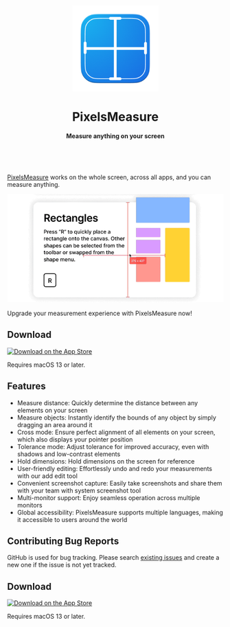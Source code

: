 <div align="center">
	<a href="https://apps.apple.com/app/pixelsmeasure/id1638740542">
		<img src="assets/images/PixelsMeasure.png" width="200" height="200">
	</a>
	<h1>PixelsMeasure</h1>
	<p>
		<b>Measure anything on your screen</b>
	</p>
	<br>
	<br>
	<br>
</div>

[PixelsMeasure](https://apps.apple.com/app/pixelsmeasure/id1638740542) works on the whole screen, across all apps, and you can measure anything.

![measure-distances](assets/images/measure-distances.gif)

Upgrade your measurement experience with PixelsMeasure now!

## Download

[![Download on the App Store](assets/images/download_on_the_app_store.svg)](https://apps.apple.com/us/app/pixelsmeasure/id1638740542)

Requires macOS 13 or later.

## Features

* Measure distance: Quickly determine the distance between any elements on your screen
* Measure objects: Instantly identify the bounds of any object by simply dragging an area around it
* Cross mode: Ensure perfect alignment of all elements on your screen, which also displays your pointer position
* Tolerance mode: Adjust tolerance for improved accuracy, even with shadows and low-contrast elements
* Hold dimensions: Hold dimensions on the screen for reference
* User-friendly editing: Effortlessly undo and redo your measurements with our add edit tool
* Convenient screenshot capture: Easily take screenshots and share them with your team with system screenshot tool
* Multi-monitor support: Enjoy seamless operation across multiple monitors
* Global accessibility: PixelsMeasure supports multiple languages, making it accessible to users around the world

## Contributing Bug Reports

GitHub is used for bug tracking. Please search [existing issues](https://github.com/zddhub/PixelsMeasure/issues) and create a new one if the issue is not yet tracked.

## Download

[![Download on the App Store](assets/images/download_on_the_app_store.svg)](https://apps.apple.com/us/app/pixelsmeasure/id1638740542)

Requires macOS 13 or later.